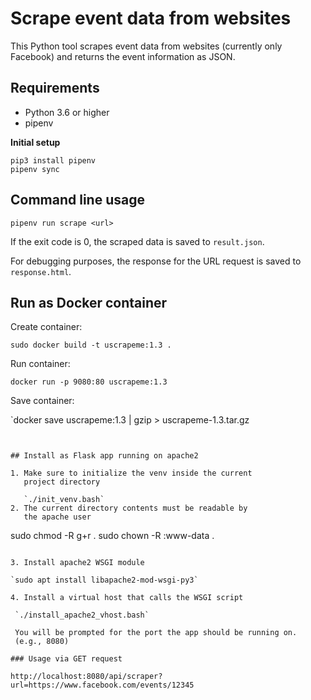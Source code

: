 # Scrape event data from websites

This Python tool scrapes event data from websites (currently only
Facebook) and returns the event information as JSON.

## Requirements

* Python 3.6 or higher
* pipenv

**Initial setup**
```
pip3 install pipenv
pipenv sync
```

## Command line usage
```
pipenv run scrape <url>
```
If the exit code is 0, the scraped data is saved to
`result.json`.

For debugging purposes, the response for the URL request is
saved to `response.html`.

## Run as Docker container

Create container:

`sudo docker build -t uscrapeme:1.3 .`

Run container:

`docker run -p 9080:80 uscrapeme:1.3`

Save container:

`docker save uscrapeme:1.3 | gzip > uscrapeme-1.3.tar.gz
```


## Install as Flask app running on apache2

1. Make sure to initialize the venv inside the current
   project directory

   `./init_venv.bash`
2. The current directory contents must be readable by
   the apache user

   ```
   sudo chmod -R g+r .
   sudo chown -R :www-data .
   ```

3. Install apache2 WSGI module

   `sudo apt install libapache2-mod-wsgi-py3`

4. Install a virtual host that calls the WSGI script

    `./install_apache2_vhost.bash`

    You will be prompted for the port the app should be running on.
    (e.g., 8080)

### Usage via GET request

http://localhost:8080/api/scraper?url=https://www.facebook.com/events/12345
